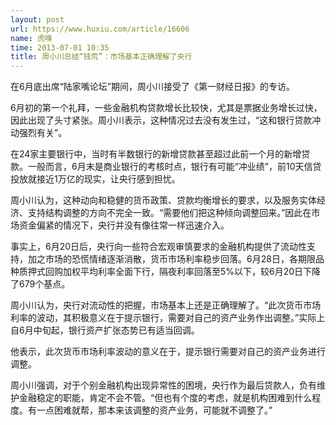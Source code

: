```yaml
---
layout: post
url: https://www.huxiu.com/article/16606
name: 虎嗅
time: 2013-07-01 10:35
title: 周小川总结“钱荒”：市场基本正确理解了央行
---
```

在6月底出席“陆家嘴论坛”期间，周小川接受了《第一财经日报》的专访。

6月初的第一个礼拜，一些金融机构贷款增长比较快，尤其是票据业务增长过快，因此出现了头寸紧张。周小川表示，这种情况过去没有发生过，“这和银行贷款冲动强烈有关”。

在24家主要银行中，当时有半数银行的新增贷款甚至超过此前一个月的新增贷款。一般而言，6月末是商业银行的考核时点，银行有可能“冲业绩”，前10天信贷投放就接近1万亿的现实，让央行感到担忧。

周小川认为，这种动向和稳健的货币政策、贷款均衡增长的要求，以及服务实体经济、支持结构调整的方向不完全一致。“需要他们把这种倾向调整回来。”因此在市场资金偏紧的情况下，央行并没有像往常一样迅速介入。

事实上，6月20日后，央行向一些符合宏观审慎要求的金融机构提供了流动性支持，加之市场的恐慌情绪逐渐消散，货币市场利率稳步回落。6月28日，各期限品种质押式回购加权平均利率全面下行，隔夜利率回落至5%以下，较6月20日下降了679个基点。

周小川认为，央行对流动性的把握，市场基本上还是正确理解了。“此次货币市场利率的波动，其积极意义在于提示银行，需要对自己的资产业务作出调整。”实际上自6月中旬起，银行资产扩张态势已有适当回调。

他表示，此次货币市场利率波动的意义在于，提示银行需要对自己的资产业务进行调整。

周小川强调，对于个别金融机构出现异常性的困境，央行作为最后贷款人，负有维护金融稳定的职能，肯定不会不管。“但也有个度的考虑，就是机构困难到什么程度。有一点困难就帮，那本来该调整的资产业务，可能就不调整了。”

